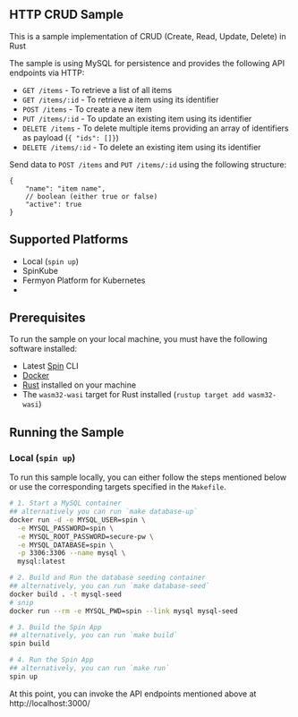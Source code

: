 ## HTTP CRUD Sample

This is a sample implementation of CRUD (Create, Read, Update, Delete) in Rust

The sample is using MySQL for persistence and provides the following API endpoints via HTTP:

- `GET /items` - To retrieve a list of all items
- `GET /items/:id` - To retrieve a item using its identifier
- `POST /items` - To create a new item
- `PUT /items/:id` - To update an existing item using its identifier
- `DELETE /items` - To delete multiple items providing an array of identifiers as payload (`{ "ids": []}`)
- `DELETE /items/:id` - To delete an existing item using its identifier

Send data to `POST /items` and `PUT /items/:id` using the following structure:

```jsonc
{
    "name": "item name",
    // boolean (either true or false)
    "active": true
}
```

## Supported Platforms

- Local (`spin up`)
- SpinKube
- Fermyon Platform for Kubernetes
- 
## Prerequisites

To run the sample on your local machine, you must have the following software installed:

 - Latest [Spin](https://developer.fermyon.com/spin) CLI
 - [Docker](https://docker.com)
 - [Rust](https://www.rust-lang.org/) installed on your machine
  - The `wasm32-wasi` target for Rust installed (`rustup target add wasm32-wasi`)


## Running the Sample

### Local (`spin up`)

To run this sample locally, you can either follow the steps mentioned below or use the corresponding targets specified in the `Makefile`.

```bash
# 1. Start a MySQL container 
## alternatively you can run `make database-up`
docker run -d -e MYSQL_USER=spin \
  -e MYSQL_PASSWORD=spin \
  -e MYSQL_ROOT_PASSWORD=secure-pw \
  -e MYSQL_DATABASE=spin \
  -p 3306:3306 --name mysql \
  mysql:latest

# 2. Build and Run the database seeding container
## alternatively, you can run `make database-seed`
docker build . -t mysql-seed
# snip
docker run --rm -e MYSQL_PWD=spin --link mysql mysql-seed

# 3. Build the Spin App 
## alternatively, you can run `make build`
spin build

# 4. Run the Spin App
## alternatively, you can run `make run`
spin up
```

At this point, you can invoke the API endpoints mentioned above at http://localhost:3000/
